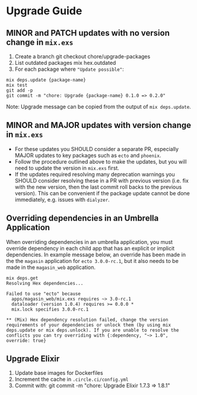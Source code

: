 # Upgrade Guide

## MINOR and PATCH updates with no version change in `mix.exs`

1. Create a branch
    git checkout chore/upgrade-packages
2. List outdated packages
    mix hex.outdated
3. For each package where `"Update possible"`:

```
mix deps.update {package-name}
mix test
git add -p
git commit -m "chore: Upgrade {package-name} 0.1.0 => 0.2.0"
```

Note: Upgrade message can be copied from the output of `mix deps.update`.

## MINOR and MAJOR updates with version change in `mix.exs`

- For these updates you SHOULD consider a separate PR, especially MAJOR updates to key packages
  such as `ecto` and `phoenix`.
- Follow the procedure outlined above to make the updates, but you will need to update the version
  in `mix.exs` first.
- If the updates required resolving many deprecation warnings you SHOULD consider resolving
  these in a PR with previous version (i.e. fix with the new version, then the last commit
  roll backs to the previous version). This can be convenient if the package update cannot
  be done immediately, e.g. issues with `dialyzer`.

## Overriding dependencies in an Umbrella Application

When overriding dependencies in an umbrella application, you must override dependency in
each child app that has an explicit or implicit dependencies. In example message below, an override
has been made in the the `magasin` application for `ecto 3.0.0-rc.1`, but it also needs to be
made in the `magasin_web` application.

    mix deps.get
    Resolving Hex dependencies...

    Failed to use "ecto" because
      apps/magasin_web/mix.exs requires ~> 3.0-rc.1
      dataloader (version 1.0.4) requires >= 0.0.0 *
      mix.lock specifies 3.0.0-rc.1

    ** (Mix) Hex dependency resolution failed, change the version requirements of your dependencies or unlock them (by using mix deps.update or mix deps.unlock). If you are unable to resolve the conflicts you can try overriding with {:dependency, "~> 1.0", override: true}

## Upgrade Elixir

1. Update base images for Dockerfiles
2. Increment the cache in `.circle.ci/config.yml`
3. Commit with:
    git commit -m "chore: Upgrade Elixir 1.7.3 => 1.8.1"
